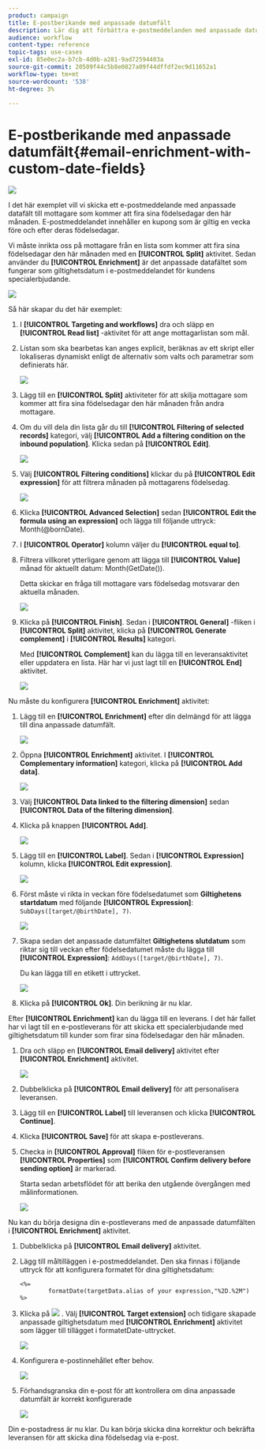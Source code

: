```yaml
---
product: campaign
title: E-postberikande med anpassade datumfält
description: Lär dig att förbättra e-postmeddelanden med anpassade datumfält
audience: workflow
content-type: reference
topic-tags: use-cases
exl-id: 85e0ec2a-b7cb-4d0b-a281-9ad72594403a
source-git-commit: 20509f44c5b8e0827a09f44dffdf2ec9d11652a1
workflow-type: tm+mt
source-wordcount: '538'
ht-degree: 3%

---
```


# E-postberikande med anpassade datumfält{#email-enrichment-with-custom-date-fields}

![](../../assets/common.svg)

I det här exemplet vill vi skicka ett e-postmeddelande med anpassade datafält till mottagare som kommer att fira sina födelsedagar den här månaden. E-postmeddelandet innehåller en kupong som är giltig en vecka före och efter deras födelsedagar.

Vi måste inrikta oss på mottagare från en lista som kommer att fira sina födelsedagar den här månaden med en **[!UICONTROL Split]** aktivitet. Sedan använder du **[!UICONTROL Enrichment]** är det anpassade datafältet som fungerar som giltighetsdatum i e-postmeddelandet för kundens specialerbjudande.

![](assets/uc_enrichment.png)

Så här skapar du det här exemplet:

1. I **[!UICONTROL Targeting and workflows]** dra och släpp en **[!UICONTROL Read list]** -aktivitet för att ange mottagarlistan som mål.
1. Listan som ska bearbetas kan anges explicit, beräknas av ett skript eller lokaliseras dynamiskt enligt de alternativ som valts och parametrar som definierats här.

   ![](assets/uc_enrichment_1.png)

1. Lägg till en **[!UICONTROL Split]** aktiviteter för att skilja mottagare som kommer att fira sina födelsedagar den här månaden från andra mottagare.
1. Om du vill dela din lista går du till **[!UICONTROL Filtering of selected records]** kategori, välj **[!UICONTROL Add a filtering condition on the inbound population]**. Klicka sedan på **[!UICONTROL Edit]**.

   ![](assets/uc_enrichment_2.png)

1. Välj **[!UICONTROL Filtering conditions]** klickar du på **[!UICONTROL Edit expression]** för att filtrera månaden på mottagarens födelsedag.

   ![](assets/uc_enrichment_3.png)

1. Klicka **[!UICONTROL Advanced Selection]** sedan **[!UICONTROL Edit the formula using an expression]** och lägga till följande uttryck: Month(@bornDate).
1. I **[!UICONTROL Operator]** kolumn väljer du **[!UICONTROL equal to]**.
1. Filtrera villkoret ytterligare genom att lägga till **[!UICONTROL Value]** månad för aktuellt datum: Month(GetDate()).

   Detta skickar en fråga till mottagare vars födelsedag motsvarar den aktuella månaden.

   ![](assets/uc_enrichment_4.png)

1. Klicka på **[!UICONTROL Finish]**. Sedan i **[!UICONTROL General]** -fliken i **[!UICONTROL Split]** aktivitet, klicka på **[!UICONTROL Generate complement]** i **[!UICONTROL Results]** kategori.

   Med **[!UICONTROL Complement]** kan du lägga till en leveransaktivitet eller uppdatera en lista. Här har vi just lagt till en **[!UICONTROL End]** aktivitet.

   ![](assets/uc_enrichment_6.png)

Nu måste du konfigurera **[!UICONTROL Enrichment]** aktivitet:

1. Lägg till en **[!UICONTROL Enrichment]** efter din delmängd för att lägga till dina anpassade datumfält.

   ![](assets/uc_enrichment_7.png)

1. Öppna **[!UICONTROL Enrichment]** aktivitet. I **[!UICONTROL Complementary information]** kategori, klicka på **[!UICONTROL Add data]**.

   ![](assets/uc_enrichment_8.png)

1. Välj **[!UICONTROL Data linked to the filtering dimension]** sedan **[!UICONTROL Data of the filtering dimension]**.
1. Klicka på knappen **[!UICONTROL Add]**.

   ![](assets/uc_enrichment_9.png)

1. Lägg till en **[!UICONTROL Label]**. Sedan i **[!UICONTROL Expression]** kolumn, klicka **[!UICONTROL Edit expression]**.

   ![](assets/uc_enrichment_10.png)

1. Först måste vi rikta in veckan före födelsedatumet som **Giltighetens startdatum** med följande **[!UICONTROL Expression]**: `SubDays([target/@birthDate], 7)`.

   ![](assets/uc_enrichment_11.png)

1. Skapa sedan det anpassade datumfältet **Giltighetens slutdatum** som riktar sig till veckan efter födelsedatumet måste du lägga till **[!UICONTROL Expression]**: `AddDays([target/@birthDate], 7)`.

   Du kan lägga till en etikett i uttrycket.

   ![](assets/uc_enrichment_12.png)

1. Klicka på **[!UICONTROL Ok]**. Din berikning är nu klar.

Efter **[!UICONTROL Enrichment]** kan du lägga till en leverans. I det här fallet har vi lagt till en e-postleverans för att skicka ett specialerbjudande med giltighetsdatum till kunder som firar sina födelsedagar den här månaden.

1. Dra och släpp en **[!UICONTROL Email delivery]** aktivitet efter **[!UICONTROL Enrichment]** aktivitet.

   ![](assets/uc_enrichment_15.png)

1. Dubbelklicka på **[!UICONTROL Email delivery]** för att personalisera leveransen.
1. Lägg till en **[!UICONTROL Label]** till leveransen och klicka **[!UICONTROL Continue]**.
1. Klicka **[!UICONTROL Save]** för att skapa e-postleverans.
1. Checka in **[!UICONTROL Approval]** fliken för e-postleveransen **[!UICONTROL Properties]** som **[!UICONTROL Confirm delivery before sending option]** är markerad.

   Starta sedan arbetsflödet för att berika den utgående övergången med målinformationen.

   ![](assets/uc_enrichment_18.png)

Nu kan du börja designa din e-postleverans med de anpassade datumfälten i **[!UICONTROL Enrichment]** aktivitet.

1. Dubbelklicka på **[!UICONTROL Email delivery]** aktivitet.
1. Lägg till måltilläggen i e-postmeddelandet. Den ska finnas i följande uttryck för att konfigurera formatet för dina giltighetsdatum:

   ```
   <%=
           formatDate(targetData.alias of your expression,"%2D.%2M")  %>
   ```

1. Klicka på ![](assets/uc_enrichment_16.png) . Välj **[!UICONTROL Target extension]** och tidigare skapade anpassade giltighetsdatum med **[!UICONTROL Enrichment]** aktivitet som lägger till tillägget i formatetDate-uttrycket.

   ![](assets/uc_enrichment_19.png)

1. Konfigurera e-postinnehållet efter behov.

   ![](assets/uc_enrichment_17.png)

1. Förhandsgranska din e-post för att kontrollera om dina anpassade datumfält är korrekt konfigurerade

   ![](assets/uc_enrichment_20.png)

Din e-postadress är nu klar. Du kan börja skicka dina korrektur och bekräfta leveransen för att skicka dina födelsedag via e-post.
